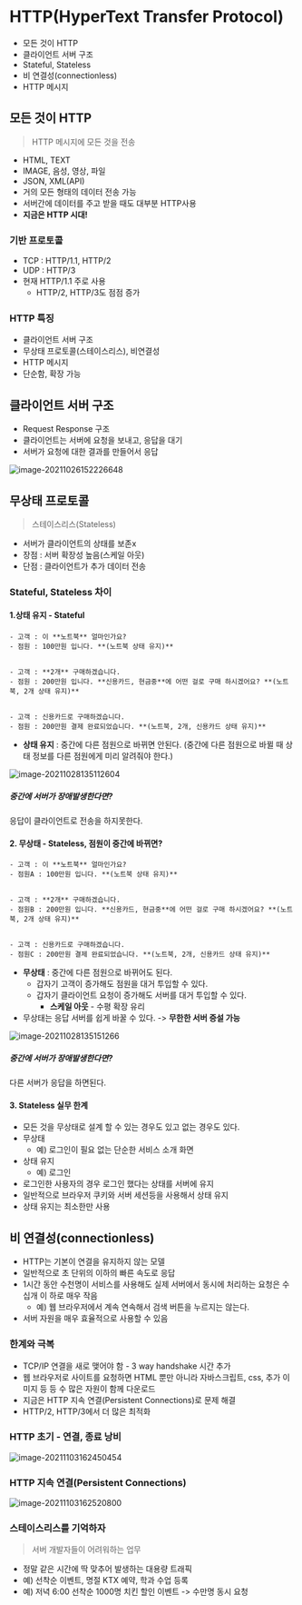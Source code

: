 # HTTP(HyperText Transfer Protocol)

- 모든 것이 HTTP
- 클라이언트 서버 구조
- Stateful, Stateless
- 비 연결성(connectionless)
- HTTP 메시지





## 모든 것이 HTTP

> HTTP 메시지에 모든 것을 전송

- HTML, TEXT
- IMAGE, 음성, 영상, 파일
- JSON, XML(API)
- 거의 모든 형태의 데이터 전송 가능
- 서버간에 데이터를 주고 받을 때도 대부분 HTTP사용
- **지금은 HTTP 시대!**



### 기반 프로토콜

- TCP : HTTP/1.1, HTTP/2
- UDP : HTTP/3
- 현재 HTTP/1.1 주로 사용
  - HTTP/2, HTTP/3도 점점 증가



### HTTP 특징

- 클라이언트 서버 구조
- 무상태 프로토콜(스테이스리스), 비연결성
- HTTP 메시지
- 단순함, 확장 가능





## 클라이언트 서버 구조

- Request Response 구조
- 클라이언트는 서버에 요청을 보내고, 응답을 대기
- 서버가 요청에 대한 결과를 만들어서 응답

![image-20211026152226648](3.HTTP.assets/image-20211026152226648.png)





## 무상태 프로토콜

> 스테이스리스(Stateless)

- 서버가 클라이언트의 상태를 보존x
- 장점 : 서버 확장성 높음(스케일 아웃)
- 단점 : 클라이언트가 추가 데이터 전송



### Stateful, Stateless 차이

#### 1.상태 유지 - Stateful

``````
- 고객 : 이 **노트북** 얼마인가요?
- 점원 : 100만원 입니다. **(노트북 상태 유지)**


- 고객 : **2개** 구매하겠습니다.
- 점원 : 200만원 입니다. **신용카드, 현금중**에 어떤 걸로 구매 하시겠어요? **(노트북, 2개 상태 유지)**


- 고객 : 신용카드로 구매하겠습니다. 
- 점원 : 200만원 결제 완료되었습니다. **(노트북, 2개, 신용카드 상태 유지)**
``````

- **상태 유지** : 중간에 다른 점원으로 바뀌면 안된다. (중간에 다른 점원으로 바뀔 때 상태 정보를 다른 점원에게 미리 알려줘야 한다.)

![image-20211028135112604](3.HTTP.assets/image-20211028135112604.png)

##### 중간에 서버가 장애발생한다면?

응답이 클라이언트로 전송을 하지못한다.



#### 2. 무상태 - Stateless, 점원이 중간에 바뀌면?

``````
- 고객 : 이 **노트북** 얼마인가요?
- 점원A : 100만원 입니다. **(노트북 상태 유지)**


- 고객 : **2개** 구매하겠습니다.
- 점원B : 200만원 입니다. **신용카드, 현금중**에 어떤 걸로 구매 하시겠어요? **(노트북, 2개 상태 유지)**


- 고객 : 신용카드로 구매하겠습니다. 
- 점원C : 200만원 결제 완료되었습니다. **(노트북, 2개, 신용카드 상태 유지)**
``````

- **무상태** : 중간에 다른 점원으로 바뀌어도 된다. 
  - 갑자기 고객이 증가해도 점원을 대거 투입할 수 있다. 
  - 갑자기 클라이언트 요청이 증가해도 서버를 대거 투입할 수 있다. 
    - **스케일 아웃** - 수평 확장 유리
- 무상태는 응답 서버를 쉽게 바꿀 수 있다. -> **무한한 서버 증설 가능**

![image-20211028135151266](3.HTTP.assets/image-20211028135151266.png)

##### 중간에 서버가 장애발생한다면?

다른 서버가 응답을 하면된다.



#### 3. Stateless 실무 한계

- 모든 것을 무상태로 설계 할 수 있는 경우도 있고 없는 경우도 있다. 
- 무상태
  - 예) 로그인이 필요 없는 단순한 서비스 소개 화면 
- 상태 유지
  - 예) 로그인
- 로그인한 사용자의 경우 로그인 했다는 상태를 서버에 유지 
- 일반적으로 브라우저 쿠키와 서버 세션등을 사용해서 상태 유지 
- 상태 유지는 최소한만 사용





## 비 연결성(connectionless)

- HTTP는 기본이 연결을 유지하지 않는 모델 
- 일반적으로 초 단위의 이하의 빠른 속도로 응답 
- 1시간 동안 수천명이 서비스를 사용해도 실제 서버에서 동시에 처리하는 요청은 수십개 이 하로 매우 작음 
  - 예) 웹 브라우저에서 계속 연속해서 검색 버튼을 누르지는 않는다.
- 서버 자원을 매우 효율적으로 사용할 수 있음





### 한계와 극복

- TCP/IP 연결을 새로 맺어야 함 - 3 way handshake 시간 추가 
- 웹 브라우저로 사이트를 요청하면 HTML 뿐만 아니라 자바스크립트, css, 추가 이미지 등 등 수 많은 자원이 함께 다운로드 
- 지금은 HTTP 지속 연결(Persistent Connections)로 문제 해결 
- HTTP/2, HTTP/3에서 더 많은 최적화





### HTTP 초기 - 연결, 종료 낭비

![image-20211103162450454](3.HTTP.assets/image-20211103162450454.png)





### HTTP 지속 연결(Persistent Connections)

![image-20211103162520800](3.HTTP.assets/image-20211103162520800.png)





### 스테이스리스를 기억하자 

> 서버 개발자들이 어려워하는 업무

- 정말 같은 시간에 딱 맞추어 발생하는 대용량 트래픽 
- 예) 선착순 이벤트, 명절 KTX 예약, 학과 수업 등록 
- 예) 저녁 6:00 선착순 1000명 치킨 할인 이벤트 -> 수만명 동시 요청

